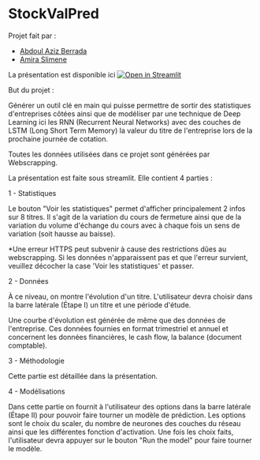 # StockValPred

Projet fait par :
  - [Abdoul Aziz Berrada](https://github.com/aadmberrada)
  - [Amira Slimene](https://github.com/aslimene)

La présentation est disponible ici [![Open in Streamlit](https://static.streamlit.io/badges/streamlit_badge_black_white.svg)](https://share.streamlit.io/aadmberrada/rnnstockvalpredict/RNNStockValPred.py)

But du projet : 

Générer un outil clé en main qui puisse permettre de sortir des statistiques d'entreprises côtées ainsi que de modéliser par une technique de Deep Learning ici les RNN (Recurrent Neural Networks) avec des couches de LSTM (Long Short Term Memory) la valeur du titre de l'entreprise lors de la prochaine journée de cotation.

Toutes les données utilisées dans ce projet sont générées par Webscrapping.

La présentation est faite sous streamlit. Elle contient 4 parties :

  1 - Statistiques 

Le bouton "Voir les statistiques" permet d'afficher principalement 2 infos sur 8 titres. Il s'agit de la variation du cours de fermeture ainsi que de la variation du volume d'échange du cours avec à chaque fois un sens de variation (soit hausse au baisse).

*Une erreur HTTPS peut subvenir à cause des restrictions dûes au webscrapping. Si les données n'apparaissent pas et que l'erreur survient, veuillez décocher la case 'Voir les statistiques' et passer.

  2 - Données

À ce niveau, on montre l'évolution d'un titre. L'utilisateur devra choisir dans la barre latérale (Étape I) un titre et une période d'étude.

Une courbe d'évolution est générée de même que des données de l'entreprise. Ces données fournies en format trimestriel et annuel et concernent les données financières, le cash flow, la balance (document comptable).

  3 - Méthodologie

Cette partie est détaillée dans la présentation.

  4 - Modélisations

Dans cette partie on fournit à l'utilisateur des options dans la barre latérale (Étape II) pour pouvoir faire tourner un modèle de prédiction. 
Les options sont le choix du scaler, du nombre de neurones des couches du réseau ainsi que les différentes fonction d'activation. Une fois les choix faits, l'utilisateur devra appuyer sur le bouton "Run the model" pour faire tourner le modèle. 


